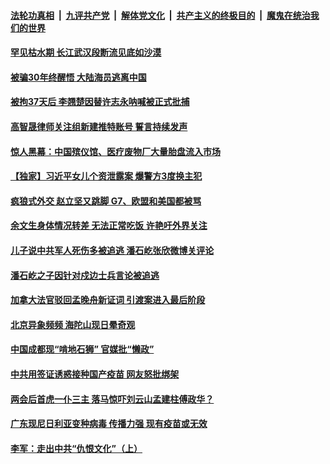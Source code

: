 

####  [法轮功真相](../../../../basic/blob/master/README.md?t=03161131) &nbsp;|&nbsp; [九评共产党](../../../../9ping.md/blob/master/README.md?t=03161131) &nbsp;|&nbsp; [解体党文化](../../../../jtdwh.md/blob/master/README.md?t=03161131)  &nbsp;|&nbsp; [共产主义的终极目的](../../../../gczydzjmd.md/blob/master/README.md?t=03161131) &nbsp;|&nbsp; [魔鬼在统治我们的世界](../../../../mgztzwmdsj.md/blob/master/README.md?t=03161131) 

#### [罕见枯水期 长江武汉段断流见底如沙漠](../pages/soh5/484625.md?t=03161131) 
#### [被骗30年终醒悟 大陆海员逃离中国 ](../pages/soh5/484619.md?t=03161131) 
#### [被拘37天后 李翘楚因替许志永呐喊被正式批捕](../pages/soh5/484550.md?t=03161131) 
#### [高智晟律师关注组新建推特账号 誓言持续发声](../pages/soh5/484442.md?t=03161131) 
#### [惊人黑幕：中国殡仪馆、医疗废物厂大量胎盘流入市场 ](../pages/soh5/484391.md?t=03161131) 
#### [【独家】习近平女儿个资泄露案 爆警方3度换主犯](../pages/soh5/484394.md?t=03161131) 
#### [疯狼式外交 赵立坚又跳脚 G7、欧盟和美国都被骂](../pages/soh5/484367.md?t=03161131) 
#### [余文生身体情况转差 无法正常吃饭 许艳吁外界关注](../pages/soh5/484340.md?t=03161131) 
#### [儿子说中共军人死伤多被追逃 潘石屹张欣微博关评论](../pages/soh5/484310.md?t=03161131) 
#### [潘石屹之子因针对戍边士兵言论被追逃](../pages/soh5/484325.md?t=03161131) 
#### [加拿大法官驳回孟晚舟新证词 引渡案进入最后阶段](../pages/soh5/484313.md?t=03161131) 
#### [北京异象频频 海陀山现日晕奇观](../pages/soh5/484289.md?t=03161131) 
#### [中国成都现“啃地石狮” 官媒批“懒政”](../pages/soh5/484274.md?t=03161131) 
#### [中共用签证诱惑接种国产疫苗 网友怒批绑架](../pages/soh5/484262.md?t=03161131) 
#### [两会后首虎一仆三主 落马惊吓刘云山孟建柱傅政华？](../pages/soh5/484229.md?t=03161131) 
#### [广东现尼日利亚变种病毒 传播力强 现有疫苗或无效](../pages/soh5/484220.md?t=03161131) 
#### [李军：走出中共“仇恨文化”（上）](../pages/soh5/484193.md?t=03161131) 
